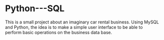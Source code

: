 # Python---SQL

This is a small project about an imaginary car rental business. Using MySQL and Python, the idea is to make a simple user interface to be able to perform basic operations on the business data base. 
